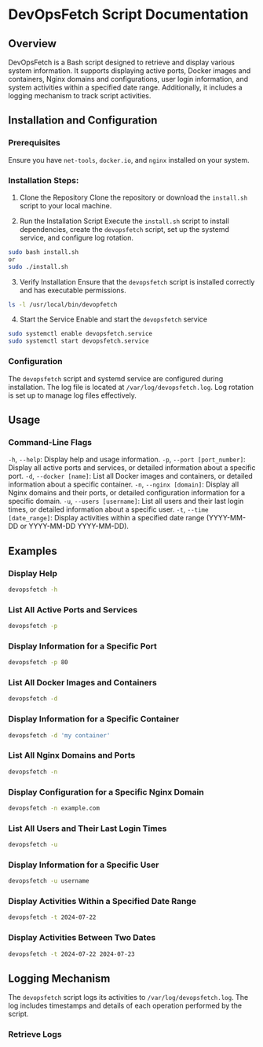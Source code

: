 # DevOpsFetch Script Documentation

## Overview
DevOpsFetch is a Bash script designed to retrieve and display various system information. 
It supports displaying active ports, Docker images and containers, Nginx domains and configurations, user login information, and system activities within a specified date range. 
Additionally, it includes a logging mechanism to track script activities.

## Installation and Configuration
### Prerequisites
Ensure you have `net-tools`, `docker.io`, and `nginx` installed on your system.

### Installation Steps:
1. Clone the Repository
Clone the repository or download the `install.sh` script to your local machine.

2. Run the Installation Script
Execute the `install.sh` script to install dependencies, create the `devopsfetch` script, set up the systemd service, and configure log rotation.

```bash
sudo bash install.sh
or
sudo ./install.sh
```

3. Verify Installation
Ensure that the `devopsfetch` script is installed correctly and has executable permissions.

```bash
ls -l /usr/local/bin/devopfetch
```

4. Start the Service
Enable and start the `devopsfetch` service

```bash
sudo systemctl enable devopsfetch.service
sudo systemctl start devopsfetch.service
```

### Configuration
The `devopsfetch` script and systemd service are configured during installation. The log file is located at `/var/log/devopsfetch.log`. Log rotation is set up to manage log files effectively.

## Usage
### Command-Line Flags
`-h`, `--help`: Display help and usage information.
`-p`, `--port [port_number]`: Display all active ports and services, or detailed information about a specific port.
`-d`, `--docker [name]`: List all Docker images and containers, or detailed information about a specific container.
`-n`, `--nginx [domain]`: Display all Nginx domains and their ports, or detailed configuration information for a specific domain.
`-u`, `--users [username]`: List all users and their last login times, or detailed information about a specific user.
`-t`, `--time [date_range]`: Display activities within a specified date range (YYYY-MM-DD or YYYY-MM-DD YYYY-MM-DD).

## Examples
### Display Help
```bash
devopsfetch -h
```
### List All Active Ports and Services
```bash
devopsfetch -p
```
### Display Information for a Specific Port
```bash
devopsfetch -p 80
```
### List All Docker Images and Containers
```bash
devopsfetch -d
```
### Display Information for a Specific Container
```bash
devopsfetch -d 'my container'
```
### List All Nginx Domains and Ports
```bash
devopsfetch -n
```
### Display Configuration for a Specific Nginx Domain
```bash
devopsfetch -n example.com
```
### List All Users and Their Last Login Times
```bash
devopsfetch -u
```
### Display Information for a Specific User
```bash
devopsfetch -u username
```
### Display Activities Within a Specified Date Range
```bash
devopsfetch -t 2024-07-22
```
### Display Activities Between Two Dates
```bash
devopsfetch -t 2024-07-22 2024-07-23
```

## Logging Mechanism
The `devopsfetch` script logs its activities to `/var/log/devopsfetch.log`. The log includes timestamps and details of each operation performed by the script.

### Retrieve Logs
